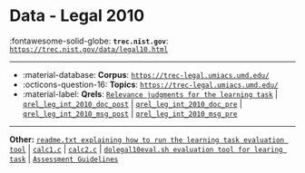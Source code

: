 # Data - Legal 2010 

:fontawesome-solid-globe: **`trec.nist.gov`**: [`https://trec.nist.gov/data/legal10.html`](https://trec.nist.gov/data/legal10.html)

---

- :material-database: **Corpus**: [`https://trec-legal.umiacs.umd.edu/`](https://trec-legal.umiacs.umd.edu/)
- :octicons-question-16: **Topics**: [`https://trec-legal.umiacs.umd.edu/`](https://trec-legal.umiacs.umd.edu/)
- :material-label: **Qrels**: [`Relevance judgments for the learning task`](https://trec.nist.gov/data/legal/10/qrels.t10legallearn.gz) | [`qrel_leg_int_2010_doc_post`](https://trec.nist.gov/data/legal/10/qrel_leg_int_2010_doc_post.txt) | [`qrel_leg_int_2010_doc_pre`](https://trec.nist.gov/data/legal/10/qrel_leg_int_2010_doc_pre.txt) | [`qrel_leg_int_2010_msg_post`](https://trec.nist.gov/data/legal/10/qrel_leg_int_2010_msg_post.txt) | [`qrel_leg_int_2010_msg_pre`](https://trec.nist.gov/data/legal/10/qrel_leg_int_2010_msg_pre.txt)


---

**Other:** [`readme.txt explaining how to run the learning task evaluation tool`](https://trec.nist.gov/data/legal/10/readme.txt) | [`calc1.c`](https://trec.nist.gov/data/legal/10/calc1.c) | [`calc2.c`](https://trec.nist.gov/data/legal/10/calc2.c) | [`dolegal10eval.sh evaluation tool for learing task`](https://trec.nist.gov/data/legal/10/dolegal10eval.sh) | [`Assessment Guidelines`](https://trec.nist.gov/data/legal/10/AssessmentGuidelines_leg_int_2010.pdf)
